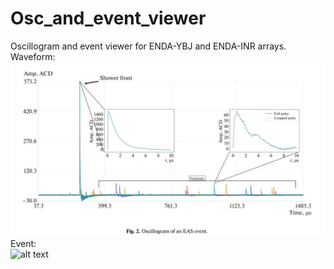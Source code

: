 # Osc_and_event_viewer
Oscillogram and event viewer for ENDA-YBJ and ENDA-INR arrays.  
Waveform:  
![Screenshot](osc.jpg)  
Event:  
![alt text]([http://url/to/img.png](https://github.com/k-kyrinov/Osc_and_event_viewer/blob/main/event.png)https://github.com/k-kyrinov/Osc_and_event_viewer/blob/main/event.jpg)
